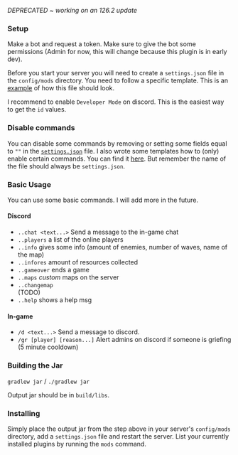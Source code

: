 *DEPRECATED ~ working on an 126.2 update*

### Setup
Make a bot and request a token. Make sure to give the bot some permissions (Admin for now, this will change 
because this plugin is in early dev). 

Before you start your server you will need to create a `settings.json` file in the `config/mods` directory.
You need to follow a specific template. This is an [example](https://github.com/J-VdS/DiscordPlugin/blob/master/settings_template/settings.json) of how this file should look.

I recommend to enable `Developer Mode` on discord. This is the easiest way to get the `id` values.

### Disable commands
You can disable some commands by removing or setting some fields equal to `""` in the [`settings.json`](https://github.com/J-VdS/DiscordPlugin/blob/master/settings_template/settings.json) file. I also wrote some templates how to (only) enable certain commands. You can find it [here](https://github.com/J-VdS/DiscordPlugin/tree/master/settings_template). But remember the name of the file should always be `settings.json`.

### Basic Usage
You can use some basic commands. I will add more in the future.

#### Discord
* `..chat <text...>` Send a message to the in-game chat
* `..players` a list of the online players
* `..info` gives some info (amount of enemies, number of waves, name of the map)
* `..infores` amount of resources collected
* `..gameover` ends a game 
* `..maps` *custom* maps on the server
* `..changemap`<br>
(TODO)
* `..help` shows a help msg


#### In-game
* `/d <text...>` Send a message to discord.
* `/gr [player] [reason...]` Alert admins on discord if someone is griefing (5 minute cooldown)

### Building the Jar

`gradlew jar` / `./gradlew jar`

Output jar should be in `build/libs`.


### Installing

Simply place the output jar from the step above in your server's `config/mods` directory, add a `settings.json` file and restart the server.
List your currently installed plugins by running the `mods` command.
